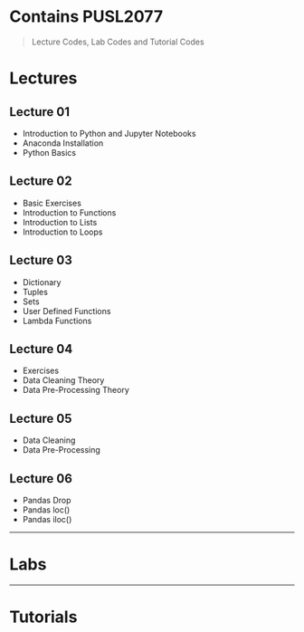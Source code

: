 # Contains PUSL2077
>Lecture Codes, Lab Codes and Tutorial Codes

# Lectures
## Lecture 01
- Introduction to Python and Jupyter Notebooks
- Anaconda Installation
- Python Basics

## Lecture 02
- Basic Exercises
- Introduction to Functions
- Introduction to Lists
- Introduction to Loops

## Lecture 03
- Dictionary
- Tuples
- Sets
- User Defined Functions
- Lambda Functions

## Lecture 04
- Exercises
- Data Cleaning Theory
- Data Pre-Processing Theory

## Lecture 05
- Data Cleaning
- Data Pre-Processing

## Lecture 06
- Pandas Drop
- Pandas loc()
- Pandas iloc()

---

# Labs

---
# Tutorials
